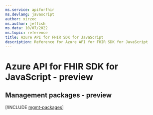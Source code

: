 ```yaml
---
ms.service: apiforfhir
ms.devlang: javascript
author: xirzec
ms.author: jeffish
ms.data: 10/07/2022
ms.topic: reference
title: Azure API for FHIR SDK for JavaScript
description: Reference for Azure API for FHIR SDK for JavaScript
---
```

# Azure API for FHIR SDK for JavaScript - preview

## Management packages - preview
[!INCLUDE [mgmt-packages](api-for-fhir-mgmt-index.md)]
